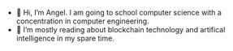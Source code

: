 - 👋 Hi, I’m Angel. I am going to school computer science with a concentration in computer engineering.
- 👀 I’m mostly reading about blockchain technology and artifical intelligence in my spare time. 

<!---
AngelM512/AngelM512 is a ✨ special ✨ repository because its `README.md` (this file) appears on your GitHub profile.
You can click the Preview link to take a look at your changes.
--->
